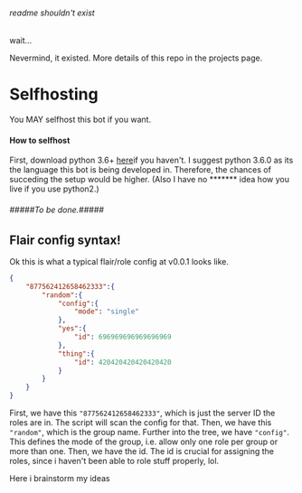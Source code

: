 ###### readme shouldn't exist

wait...






















Nevermind, it existed. More details of this repo in the projects page.

# Selfhosting
You MAY selfhost this bot if you want.
#### How to selfhost
First, download python 3.6+ [here](https://www.python.org/downloads/)if you haven't. I suggest python 3.6.0 as its the language this bot is being developed in. Therefore, the chances of succeding the setup would be higher. (Also I have no \*\*\*\*\*\*\* idea how you live if you use python2.)

###### #####To be done.#####
## Flair config syntax!
Ok this is what a typical flair/role config at v0.0.1 looks like.
```json
{
    "877562412658462333":{
        "random":{
            "config":{
                "mode": "single"
            },
            "yes":{
                "id": 696969696969696969
            },
            "thing":{
                "id": 420420420420420420
            }
        }
    }
}
```
First, we have this ``"877562412658462333"``, which is just the server ID the roles are in.
The script will scan the config for that.
Then, we have this ``"random"``, which is the group name.
Further into the tree, we have ``"config"``. This defines the mode of the group, i.e. allow only one role per group or more than one.
Then, we have the id. The id is crucial for assigning the roles, since i haven't been able to role stuff properly, lol.

Here i brainstorm my ideas

